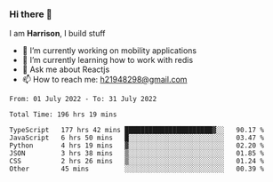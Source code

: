### Hi there 👋

I am **Harrison**, I build stuff 

<!--
**drogon98/drogon98** is a ✨ _special_ ✨ repository because its `README.md` (this file) appears on your GitHub profile.

Here are some ideas to get you started:

- 🔭 I’m currently working on ...
- 🌱 I’m currently learning ...
- 👯 I’m looking to collaborate on ...
- 🤔 I’m looking for help with ...
- 💬 Ask me about ...
- 📫 How to reach me: ...
- 😄 Pronouns: ...
- ⚡ Fun fact: ...
-->
<!--[![Anurag's GitHub stats](https://github-readme-stats.vercel.app/api?username=drogon98&theme=merko&show_icons=true)](https://github.com/anuraghazra/github-readme-stats)-->

- 🔭 I’m currently working on mobility applications
- 🌱 I’m currently learning how to work with redis
- 💬 Ask me about Reactjs
- 📫 How to reach me: h21948298@gmail.com

<!--START_SECTION:waka-->

```text
From: 01 July 2022 - To: 31 July 2022

Total Time: 196 hrs 19 mins

TypeScript   177 hrs 42 mins ██████████████████████▓░░   90.17 %
JavaScript   6 hrs 50 mins   █░░░░░░░░░░░░░░░░░░░░░░░░   03.47 %
Python       4 hrs 19 mins   ▓░░░░░░░░░░░░░░░░░░░░░░░░   02.20 %
JSON         3 hrs 38 mins   ▒░░░░░░░░░░░░░░░░░░░░░░░░   01.85 %
CSS          2 hrs 26 mins   ▒░░░░░░░░░░░░░░░░░░░░░░░░   01.24 %
Other        45 mins         ░░░░░░░░░░░░░░░░░░░░░░░░░   00.39 %
```

<!--END_SECTION:waka-->
